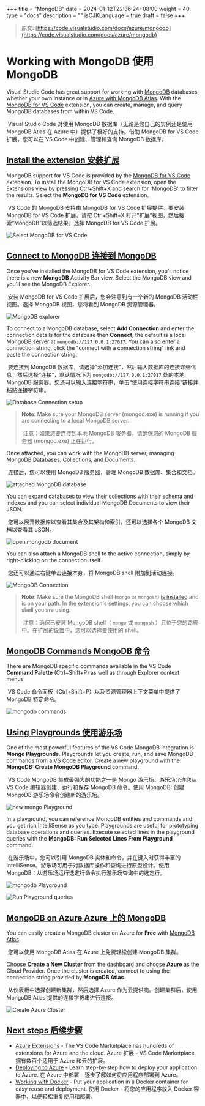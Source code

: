 +++
title = "MongoDB"
date = 2024-01-12T22:36:24+08:00
weight = 40
type = "docs"
description = ""
isCJKLanguage = true
draft = false
+++

> 原文: [https://code.visualstudio.com/docs/azure/mongodb](https://code.visualstudio.com/docs/azure/mongodb)

# Working with MongoDB 使用 MongoDB



Visual Studio Code has great support for working with [MongoDB](https://www.mongodb.com/what-is-mongodb) databases, whether your own instance or in [Azure with MongoDB Atlas](https://www.mongodb.com/cloud/atlas/azure-mongodb?utm_campaign=marketplace&utm_source=&utm_medium=marketplace). With the [MongoDB for VS Code](https://marketplace.visualstudio.com/items?itemName=mongodb.mongodb-vscode) extension, you can create, manage, and query MongoDB databases from within VS Code.

​​​	Visual Studio Code 对使用 MongoDB 数据库（无论是您自己的实例还是使用 MongoDB Atlas 在 Azure 中）提供了极好的支持。借助 MongoDB for VS Code 扩展，您可以在 VS Code 中创建、管理和查询 MongoDB 数据库。

## [Install the extension 安装扩展](https://code.visualstudio.com/docs/azure/mongodb#_install-the-extension)

MongoDB support for VS Code is provided by the [MongoDB for VS Code](https://marketplace.visualstudio.com/items?itemName=mongodb.mongodb-vscode) extension. To install the MongoDB for VS Code extension, open the Extensions view by pressing Ctrl+Shift+X and search for 'MongoDB' to filter the results. Select the **MongoDB for VS Code** extension.

​​​	VS Code 的 MongoDB 支持由 MongoDB for VS Code 扩展提供。要安装 MongoDB for VS Code 扩展，请按 Ctrl+Shift+X 打开“扩展”视图，然后搜索“MongoDB”以筛选结果。选择 MongoDB for VS Code 扩展。

![Select MongoDB for VS Code](./MongoDB_img/install-cosmosdb-extension.png)

## [Connect to MongoDB 连接到 MongoDB](https://code.visualstudio.com/docs/azure/mongodb#_connect-to-mongodb)

Once you've installed the MongoDB for VS Code extension, you'll notice there is a new **MongoDB** Activity Bar view. Select the MongoDB view and you'll see the MongoDB Explorer.

​​​	安装 MongoDB for VS Code 扩展后，您会注意到有一个新的 MongoDB 活动栏视图。选择 MongoDB 视图，您将看到 MongoDB 资源管理器。

![MongoDB explorer](./MongoDB_img/cosmosdb-explorer.png)

To connect to a MongoDB database, select **Add Connection** and enter the connection details for the database then **Connect**, the default is a local MongoDB server at `mongodb://127.0.0.1:27017`. You can also enter a connection string, click the "connect with a connection string" link and paste the connection string.

​​​	要连接到 MongoDB 数据库，请选择“添加连接”，然后输入数据库的连接详细信息，然后选择“连接”，默认情况下为 `mongodb://127.0.0.1:27017` 处的本地 MongoDB 服务器。您还可以输入连接字符串，单击“使用连接字符串连接”链接并粘贴连接字符串。

![Database Connection setup](./MongoDB_img/attach-database-account.png)

> **Note**: Make sure your MongoDB server (mongod.exe) is running if you are connecting to a local MongoDB server.
>
> ​​​	注意：如果您要连接到本地 MongoDB 服务器，请确保您的 MongoDB 服务器 (mongod.exe) 正在运行。

Once attached, you can work with the MongoDB server, managing MongoDB Databases, Collections, and Documents.

​​​	连接后，您可以使用 MongoDB 服务器，管理 MongoDB 数据库、集合和文档。

![attached MongoDB database](./MongoDB_img/attached-mongodb-database.png)

You can expand databases to view their collections with their schema and indexes and you can select individual MongoDB Documents to view their JSON.

​​​	您可以展开数据库以查看其集合及其架构和索引，还可以选择各个 MongoDB 文档以查看其 JSON。

![open mongodb document](./MongoDB_img/open-document.png)

You can also attach a MongoDB shell to the active connection, simply by right-clicking on the connection itself.

​​​	您还可以通过右键单击连接本身，将 MongoDB shell 附加到活动连接。

![MongoDB Connection](./MongoDB_img/connection.png)

> **Note**: Make sure the MongoDB shell (`mongo` or `mongosh`) [is installed](https://docs.mongodb.com/mongodb-shell/install#mdb-shell-install) and is on your path. In the extension's settings, you can choose which shell you are using.
>
> ​​​	注意：确保已安装 MongoDB shell（ `mongo` 或 `mongosh` ）且位于您的路径中。在扩展的设置中，您可以选择要使用的 shell。

## [MongoDB Commands MongoDB 命令](https://code.visualstudio.com/docs/azure/mongodb#_mongodb-commands)

There are MongoDB specific commands available in the VS Code **Command Palette** (Ctrl+Shift+P) as well as through Explorer context menus.

​​​	VS Code 命令面板（Ctrl+Shift+P）以及资源管理器上下文菜单中提供了 MongoDB 特定命令。

![mongodb commands](./MongoDB_img/mongodb-commands.png)

## [Using Playgrounds 使用游乐场](https://code.visualstudio.com/docs/azure/mongodb#_using-playgrounds)

One of the most powerful features of the VS Code MongoDB integration is **Mongo Playgrounds**. Playgrounds let you create, run, and save MongoDB commands from a VS Code editor. Create a new playground with the **MongoDB: Create MongoDB Playground** command.

​​​	VS Code MongoDB 集成最强大的功能之一是 Mongo 游乐场。游乐场允许您从 VS Code 编辑器创建、运行和保存 MongoDB 命令。使用 MongoDB: 创建 MongoDB 游乐场命令创建新的游乐场。

![new mongo Playground](./MongoDB_img/new-mongo-scrapbook.png)

In a playground, you can reference MongoDB entities and commands and you get rich IntelliSense as you type. Playgrounds are useful for prototyping database operations and queries. Execute selected lines in the playground queries with the **MongoDB: Run Selected Lines From Playground** command.

​​​	在游乐场中，您可以引用 MongoDB 实体和命令，并在键入时获得丰富的 IntelliSense。游乐场可用于对数据库操作和查询进行原型设计。使用 MongoDB：从游乐场运行选定行命令执行游乐场查询中的选定行。

![mongodb Playground](./MongoDB_img/scrapbook.png)

![Run Playground queries](./MongoDB_img/run-playground.png)

## [MongoDB on Azure Azure 上的 MongoDB](https://code.visualstudio.com/docs/azure/mongodb#_mongodb-on-azure)

You can easily create a MongoDB cluster on Azure for **Free** with [MongoDB Atlas](https://www.mongodb.com/cloud/atlas/signup?utm_campaign=marketplace&utm_source=signup&utm_medium=marketplace).

​​​	您可以使用 MongoDB Atlas 在 Azure 上免费轻松创建 MongoDB 集群。

Choose **Create a New Cluster** from the dashboard and choose **Azure** as the Cloud Provider. Once the cluster is created, connect to using the connection string provided by **MongoDB Atlas**.

​​​	从仪表板中选择创建新集群，然后选择 Azure 作为云提供商。创建集群后，使用 MongoDB Atlas 提供的连接字符串进行连接。

![Create Azure Cluster](./MongoDB_img/create-azure-cluster.png)

## [Next steps 后续步骤](https://code.visualstudio.com/docs/azure/mongodb#_next-steps)

- [Azure Extensions](https://code.visualstudio.com/docs/azure/extensions) - The VS Code Marketplace has hundreds of extensions for Azure and the cloud.
  Azure 扩展 - VS Code Marketplace 拥有数百个适用于 Azure 和云的扩展。
- [Deploying to Azure](https://code.visualstudio.com/docs/azure/deployment) - Learn step-by-step how to deploy your application to Azure.
  在 Azure 中部署 - 逐步了解如何将应用程序部署到 Azure。
- [Working with Docker](https://code.visualstudio.com/docs/azure/docker) - Put your application in a Docker container for easy reuse and deployment.
  使用 Docker - 将您的应用程序放入 Docker 容器中，以便轻松重复使用和部署。
